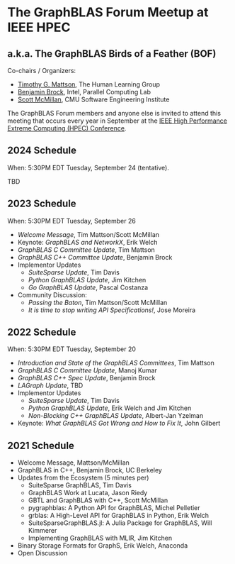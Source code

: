 # The GraphBLAS Forum Meetup at IEEE HPEC
## a.k.a. The GraphBLAS Birds of a Feather (BOF)

Co-chairs / Organizers:
* [Timothy G. Mattson](mailto:tim@timmattson.com), The Human Learning Group
* [Benjamin Brock](mailto:benjamin.brock@intel.com), Intel, Parallel Computing Lab
* [Scott McMillan](mailto:smcmillan@sei.cmu.edu), CMU Software Engineering Institute

The GraphBLAS Forum members and anyone else is invited to attend this
meeting that occurs every year in September at the [IEEE High Performance
Extreme Computing (HPEC) Conference](https://ieee-hpec.org/).

## 2024 Schedule

When: 5:30PM EDT Tuesday, September 24 (tentative).

TBD

## 2023 Schedule

When: 5:30PM EDT Tuesday, September 26

* *Welcome Message*, Tim Mattson/Scott McMillan
* Keynote: *GraphBLAS and NetworkX*, Erik Welch
* *GraphBLAS C Committee Update*, Tim Mattson
* *GraphBLAS C++ Committee Update*, Benjamin Brock
* Implementor Updates
   * *SuiteSparse Update*, Tim Davis
   * *Python GraphBLAS Update*, Jim Kitchen
   * *Go GraphBLAS Update*, Pascal Costanza
* Community Discussion:
   * *Passing the Baton*, Tim Mattson/Scott McMillan
   * *It is time to stop writing API Specifications!*, Jose Moreira 

## 2022 Schedule

When: 5:30PM EDT Tuesday, September 20

* *Introduction and State of the GraphBLAS Committees*, Tim Mattson
* *GraphBLAS C Committee Update*, Manoj Kumar
* *GraphBLAS C++ Spec Update*, Benjamin Brock
* *LAGraph Update*, TBD
* Implementor Updates
   * *SuiteSparse Update*, Tim Davis
   * *Python GraphBLAS Update*, Erik Welch and Jim Kitchen
   * *Non-Blocking C++ GraphBLAS Update*, Albert-Jan Yzelman
* Keynote: *What GraphBLAS Got Wrong and How to Fix It*, John Gilbert 

## 2021 Schedule

* Welcome Message, Mattson/McMillan
* GraphBLAS in C++, Benjamin Brock, UC Berkeley
* Updates from the Ecosystem (5 minutes per)
   * SuiteSparse GraphBLAS, Tim Davis
   * GraphBLAS Work at Lucata, Jason Riedy
   * GBTL and GraphBLAS with C++, Scott McMillan
   * pygraphblas: A Python API for GraphBLAS, Michel Pelletier
   * grblas: A High-Level API for GraphBLAS in Python, Erik Welch
   * SuiteSparseGraphBLAS.jl: A Julia Package for GraphBLAS, Will Kimmerer
   * Implementing GraphBLAS with MLIR, Jim Kitchen
* Binary Storage Formats for GraphS, Erik Welch, Anaconda
* Open Discussion

